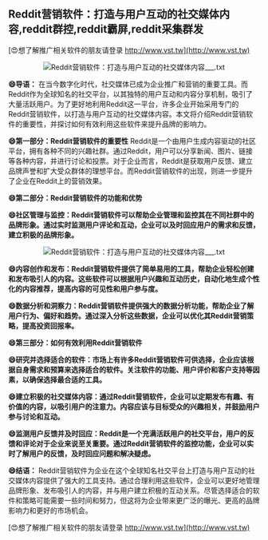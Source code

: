 ## **Reddit营销软件：打造与用户互动的社交媒体内容,reddit群控,reddit霸屏,reddit采集群发**

[😍想了解推广相关软件的朋友请登录 http://www.vst.tw](http://www.vst.tw)

 <center><img src="https://vst.tw/MP4/tuiguang/png/5.png" alt="Reddit营销软件：打造与用户互动的社交媒体内容___.txt"></center>

**😄导语：**
在当今数字化时代，社交媒体已成为企业推广和营销的重要工具。而Reddit作为全球知名的社交平台，以其独特的用户互动和内容分享机制，吸引了大量活跃用户。为了更好地利用Reddit这一平台，许多企业开始采用专门的Reddit营销软件，以打造与用户互动的社交媒体内容。本文将介绍Reddit营销软件的重要性，并探讨如何有效利用这些软件来提升品牌的影响力。

**😄第一部分：Reddit营销软件的重要性**
Reddit是一个由用户生成内容驱动的社区平台，拥有各种不同的兴趣社群。通过Reddit，用户可以分享新闻、图片、链接等各种内容，并进行讨论和投票。对于企业而言，Reddit是获取用户反馈、建立品牌声誉和扩大受众群体的理想平台。而Reddit营销软件的出现，则进一步提升了企业在Reddit上的营销效果。

**😄第二部分：Reddit营销软件的功能和优势**

**😄社区管理与监控：Reddit营销软件可以帮助企业管理和监控其在不同社群中的品牌形象。通过实时监测用户评论和互动，企业可以及时回应用户的需求和反馈，建立积极的品牌形象。**

 <center><img src="https://vst.tw/MP4/tuiguang/png/4.png" alt="Reddit营销软件：打造与用户互动的社交媒体内容___.txt"></center>

**😄内容创作和发布：Reddit营销软件提供了简单易用的工具，帮助企业轻松创建和发布吸引人的内容。这些软件可以根据用户兴趣和互动历史，自动化地生成个性化的内容推荐，提高内容的可见性和用户参与度。**

**😄数据分析和洞察力：Reddit营销软件提供强大的数据分析功能，帮助企业了解用户行为、偏好和趋势。通过深入分析这些数据，企业可以优化其Reddit营销策略，提高投资回报率。**

**😄第三部分：如何有效利用Reddit营销软件**

**😄研究并选择适合的软件：市场上有许多Reddit营销软件可供选择，企业应该根据自身需求和预算来选择适合的软件。关注软件的功能、用户评价和客户支持等因素，以确保选择最合适的工具。**

**😄建立积极的社交媒体内容：通过Reddit营销软件，企业可以定期发布有趣、有价值的内容，以吸引用户的注意力。内容应该与目标受众的兴趣相关，并鼓励用户参与讨论和互动。**

**😄监测用户反馈并及时回应：Reddit是一个充满活跃用户的社交平台，用户的反馈和评论对于企业来说至关重要。通过Reddit营销软件的监控功能，企业可以实时了解用户的反馈，及时回应问题和解决疑虑。**

**😄结语：**
Reddit营销软件为企业在这个全球知名社交平台上打造与用户互动的社交媒体内容提供了强大的工具支持。通过合理利用这些软件，企业可以更好地管理品牌形象、发布吸引人的内容，并与用户建立积极的互动关系。尽管选择适合的软件和策略可能需要一些时间和努力，但这将为企业带来更广泛的曝光、更高的品牌影响力和更好的市场机会。

[😍想了解推广相关软件的朋友请登录 http://www.vst.tw](http://www.vst.tw)



